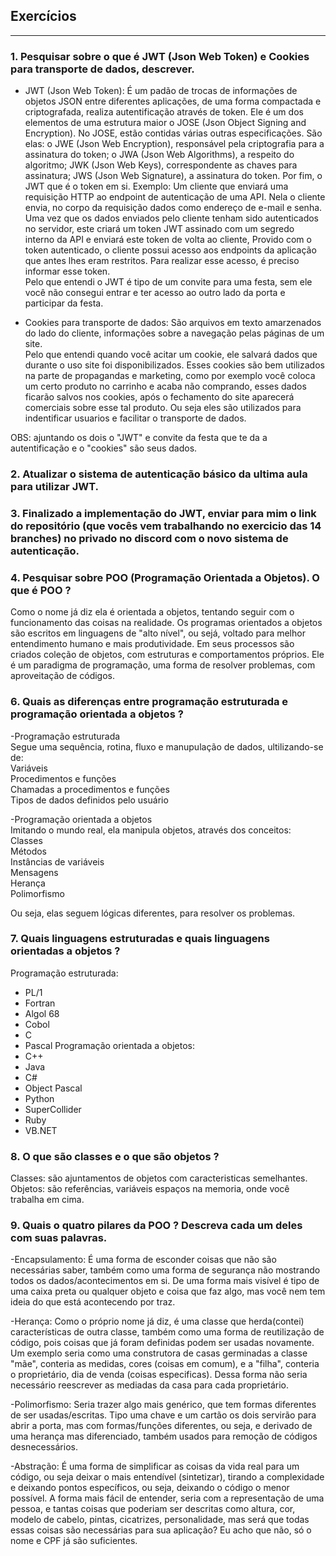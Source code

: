 ## Exercícios
---

### 1. Pesquisar sobre o que é JWT (Json Web Token) e Cookies para transporte de dados, descrever.

- JWT (Json Web Token):
É  um padão de trocas de informações de objetos JSON entre diferentes aplicações, de uma forma compactada e criptografada, realiza autentificação através de token. Ele é um dos elementos de uma estrutura maior o JOSE (Json Object Signing and Encryption). No JOSE, estão contidas várias outras especificações. São elas: o JWE (Json Web Encryption), responsável pela criptografia para a assinatura do token; o JWA (Json Web Algorithms), a respeito do algoritmo; JWK (Json Web Keys), correspondente as chaves para assinatura; JWS (Json Web Signature), a assinatura do token. Por fim, o JWT que é o token em si.
Exemplo: Um cliente que enviará uma requisição HTTP ao endpoint de autenticação de uma API. Nela o cliente envia, no corpo da requisição dados como endereço de e-mail e senha. Uma vez que os dados enviados pelo cliente tenham sido autenticados no servidor, este criará um token JWT assinado com um segredo interno da API e enviará este token de volta ao cliente, Provido com o token autenticado, o cliente possui acesso aos endpoints da aplicação que antes lhes eram restritos. Para realizar esse acesso, é preciso informar esse token.<br>
Pelo que entendi o JWT é tipo de um convite para uma festa, sem ele você não consegui entrar e ter acesso ao outro lado da porta e participar da festa.

- Cookies para transporte de dados:
São arquivos em texto amarzenados do lado do cliente, informações sobre a navegação pelas páginas de um site.<br>
Pelo que entendi quando você acitar um cookie, ele salvará dados que durante o uso site foi disponibilizados. Esses cookies são bem utilizados na parte de propagandas e marketing, como por exemplo você coloca um certo produto no carrinho e acaba não comprando, esses dados ficarão salvos nos cookies, após o fechamento do site aparecerá comerciais sobre esse tal produto. Ou seja eles são utilizados para indentificar usuarios e facilitar o transporte de dados.

OBS: ajuntando os dois o "JWT" e convite da festa que te da a autentificação e o "cookies" são seus dados.

### 2. Atualizar o sistema de autenticação básico da ultima aula para utilizar JWT.

### 3. Finalizado a implementação do JWT, enviar para mim o link do repositório (que vocês vem trabalhando no exercicio das 14 branches) no privado no discord com o novo sistema de autenticação.

### 4. Pesquisar sobre POO (Programação Orientada a Objetos). O que é POO ?
Como o nome já diz ela é orientada a objetos, tentando seguir com o funcionamento das coisas na realidade. Os programas orientados a objetos são escritos em linguagens de "alto nível", ou sejá, voltado para melhor entendimento humano e mais produtividade. Em seus processos são criados coleção de objetos, com estruturas e comportamentos próprios. Ele é um paradigma de programação, uma forma de resolver problemas, com aproveitação de códigos.

### 6. Quais as diferenças entre programação estruturada e programação orientada a objetos ?
-Programação estruturada<br>
Segue uma sequência, rotina, fluxo e manupulação de dados, ultilizando-se de:<br>
    Variáveis<br>
    Procedimentos e funções<br>
    Chamadas a procedimentos e funções<br>
    Tipos de dados definidos pelo usuário<br>

-Programação orientada a objetos<br>
Imitando o mundo real, ela manipula objetos, através dos conceitos:<br>
  Classes<br>
  Métodos	<br>
  Instâncias de variáveis<br>
  Mensagens	<br>
  Herança	<br>
  Polimorfismo<br>

  Ou seja, elas seguem lógicas diferentes, para resolver os problemas.

### 7. Quais linguagens estruturadas e quais linguagens orientadas a objetos ?
Programação estruturada:
- PL/1
- Fortran
- Algol 68
- Cobol
- C
- Pascal
Programação orientada a objetos:
- C++  
- Java
- C#
- Object Pascal
- Python
- SuperCollider
- Ruby
- VB.NET

### 8. O que são classes e o que são objetos ?
Classes: são ajuntamentos de objetos com caracteristicas semelhantes.
Objetos: são referências, variáveis espaços na memoria, onde você trabalha em cima.

### 9. Quais o quatro pilares da POO ? Descreva cada um deles com suas palavras. 
-Encapsulamento: É uma forma de esconder coisas que não são necessárias saber, também como uma forma de segurança não mostrando todos os dados/acontecimentos em si. De uma forma mais visível é tipo de uma caixa preta ou qualquer objeto e coisa que faz algo, mas você nem tem ideia do que está acontecendo por traz.

-Herança: Como o próprio nome já diz, é uma classe que herda(contei) características de outra classe, também como uma forma de reutilização de código, pois coisas que já foram definidas podem ser usadas novamente. Um exemplo seria como uma construtora de casas germinadas a classe "mãe", conteria as medidas, cores (coisas em comum), e a "filha", conteria o proprietário, dia de venda (coisas especificas). Dessa forma não seria necessário reescrever as mediadas da casa para cada proprietário.

-Polimorfismo: Seria trazer algo mais genérico, que tem formas diferentes de ser usadas/escritas. Tipo uma chave e um cartão os dois servirão para abrir a porta, mas com formas/funções diferentes, ou seja, e derivado de uma herança mas diferenciado, também usados para remoção de códigos desnecessários.

-Abstração: É uma forma de simplificar as coisas da vida real para um código, ou seja deixar o mais entendível (sintetizar), tirando a complexidade e deixando pontos específicos, ou seja, deixando o código o menor possível. A forma mais fácil de entender, seria com a representação de uma pessoa, e tantas coisas que poderiam ser descritas como altura, cor, modelo de cabelo, pintas, cicatrizes, personalidade, mas será que todas essas coisas são necessárias para sua aplicação? Eu acho que não, só o nome e CPF já são suficientes.